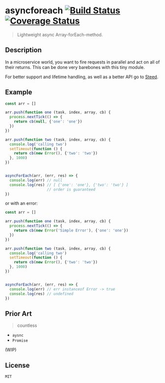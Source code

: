# asyncforeach [![Build Status](https://travis-ci.org/TEDDBerlin/asyncforeach.svg?branch=master)](https://travis-ci.org/TEDDBerlin/asyncforeach) [![Coverage Status](https://coveralls.io/repos/github/TEDDBerlin/asyncforeach/badge.svg?branch=master)](https://coveralls.io/github/TEDDBerlin/asyncforeach?branch=master)

> Lightweight async Array-forEach-method.

## Description

In a microservice world, you want to fire requests in parallel and act on all of
their returns. This can be done very barebones with this tiny module.

For better support and lifetime handling, as well as a better API go to [Steed](https://github.com/mcollina/steed).

## Example

```js
const arr = []

arr.push(function one (task, index, array, cb) {
  process.nextTick(() => {
    return cb(null, {'one': 'one'})
  })
})

arr.push(function two (task, index, array, cb) {
  console.log('calling two')
  setTimeout(function () {
    return cb(new Error(), {'two': 'two'})
  }, 1000)
})


asyncForEach(arr, (err, res) => {
  console.log(err) // null
  console.log(res) // [ {'one': 'one'}, {'two': 'two'} ]
                   // order is guaranteed
})
```

or with an error:

```js
const arr = []

arr.push(function one (task, index, array, cb) {
  process.nextTick(() => {
    return cb(new Error('Simple Error'), {'one': 'one'})
  })
})

arr.push(function two (task, index, array, cb) {
  console.log('calling two')
  setTimeout(function () {
    return cb(new Error(), {'two': 'two'})
  }, 1000)
})


asyncForEach(arr, (err, res) => {
  console.log(err) // err instanceof Error -> true
  console.log(res) // undefined
})
```

## Prior Art

> countless

* `aysnc`
* `Promise`

(WIP)

## License

`MIT`
